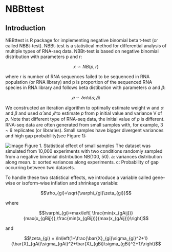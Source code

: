 # NBBttest
## Introduction
NBBttest is R package for implementing negative binomial beta t-test (or called NBBt-test). NBBt-test is a statistical method for differential analysis of multiple types of RNA-seq data. NBBt-test is based on negative binomial distribution with parameters p and r: 

 $$ x \backsim NB(p,r)$$
 
where r is number of RNA sequences failed to be sequenced in RNA population (or RNA library) and p is proportion of the sequenced RNA species in RNA library and follows beta distibution with parameters $\alpha$ and $\beta$:

$$ 𝑝 \backsim 𝑏𝑒𝑡𝑎(𝛼,𝛽)$$

We constructed an iteration algorithm to optimally estimate weight w and $\alpha$ and $\beta$ and used $\hat{\alpha}$ and $\hat{𝛽}$ to estimate 𝑝 from p initial value and variance V of 𝑝. Note that different type of RNA-seq data, the initial value of 𝑝 is different. RNA-seq data are often generated from small samples with, for example, 3 ~ 6 replicates (or libraries). Small samples have bigger divergent variances and high gap probability(see Figure 1):

![image](https://user-images.githubusercontent.com/14003650/185705154-323cf284-fb98-49ac-9ee4-84c01cea82d2.png)
Figure 1. Statistical effect of small samples
The dataset was simulated from 10,000 experiments with two conditions randomly sampled from a negative binomial distribution NB(100, 50). a: variances distribution along mean. b: sorted variances along experiments. c: Probability of gap occurring between two datasets.

To handle these two statistical effects, we introduce a variable called gene-wise or isoform-wise inflation and shrinkage variable:

$$\rho_{gi}=\sqrt{\varphi_{gi}\zeta_{gi}}$$

where 

$$\varphi_{gi}=max\left[ \frac{min(x_{gAij})}{max(x_{gBij})},\frac{min(x_{gBij})}{max(x_{gAij})}\right]$$

and

$$\zeta_{gi} =  \ln\left(1+\frac{\bar{X}_{gi}\sigma_{gi}^2+1}{\bar{X}_{gAi}\sigma_{gAi}^2+\bar{X}_{gBi}\sigma_{gBi}^2+1}\right)$$



